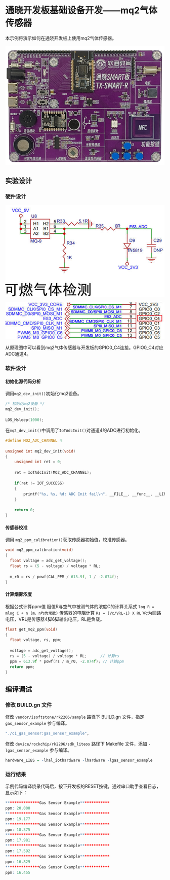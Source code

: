 # 通晓开发板基础设备开发——mq2气体传感器

本示例将演示如何在通晓开发板上使用mq2气体传感器。

![通晓开发板-RK2206](/vendor/isoftstone/rk2206/docs/figures/tx_smart_r-rk2206.jpg)

## 实验设计

### 硬件设计

![气体传感器原理图](/vendor/isoftstone/rk2206/docs/figures/gas_sensor/气体传感器原理图.jpg)

![气体传感器与开发板连接](/vendor/isoftstone/rk2206/docs/figures/gas_sensor/气体传感器与开发板连接.jpg)

从原理图中可以看到mq2气体传感器与开发板的GPIO0_C4连接。GPIO0_C4对应ADC通道4。

### 软件设计

#### 初始化源代码分析

调用`mq2_dev_init()`初始化mq2设备。 

```c
/* 初始化mq2设备 */
mq2_dev_init();

LOS_Msleep(1000);
```

在`mq2_dev_init()`中调用了`IoTAdcInit()`对通道4的ADC进行初始化。

```c
#define MQ2_ADC_CHANNEL 4

unsigned int mq2_dev_init(void)
{
    unsigned int ret = 0;

    ret = IoTAdcInit(MQ2_ADC_CHANNEL);

    if(ret != IOT_SUCCESS)
    {
        printf("%s, %s, %d: ADC Init fail\n", __FILE__, __func__, __LINE__);
    }

    return 0;
}
```

#### 传感器校准

调用 `mq2_ppm_calibration()`获取传感器初始值，校准传感器。

```c
void mq2_ppm_calibration(void) 
{
  float voltage = adc_get_voltage();
  float rs = (5 - voltage) / voltage * RL;

  m_r0 = rs / powf(CAL_PPM / 613.9f, 1 / -2.074f);
}
```

#### 计算烟雾浓度

根据公式计算ppm值
阻值R与空气中被测气体的浓度C的计算关系式
`log R = mlog C + n (m，n均为常数)`
传感器的电阻计算
`Rs = (Vc/VRL-1) X RL`
Vc为回路电压，VRL是传感器4脚6脚输出电压，RL是负载。

```c
float get_mq2_ppm(void) 
{
  float voltage, rs, ppm;

  voltage = adc_get_voltage();
  rs = (5 - voltage) / voltage * RL;      // 计算rs
  ppm = 613.9f * powf(rs / m_r0, -2.074f); // 计算ppm
  return ppm;
}
```

## 编译调试

### 修改 BUILD.gn 文件

修改 `vendor/isoftstone/rk2206/sample` 路径下 BUILD.gn 文件，指定 `gas_sensor_example` 参与编译。

```r
"./c1_gas_sensor:gas_sensor_example",
```

修改 `device/rockchip/rk2206/sdk_liteos` 路径下 Makefile 文件，添加 `-lgas_sensor_example` 参与编译。

```r
hardware_LIBS = -lhal_iothardware -lhardware -lgas_sensor_example
```

### 运行结果

示例代码编译烧录代码后，按下开发板的RESET按键，通过串口助手查看日志，显示如下：

```r
***************Gas Sensor Example*************
ppm: 20.000
***************Gas Sensor Example*************
ppm: 19.177
***************Gas Sensor Example*************
ppm: 18.375
***************Gas Sensor Example*************
ppm: 17.981
***************Gas Sensor Example*************
ppm: 17.592
***************Gas Sensor Example*************
ppm: 16.829
***************Gas Sensor Example*************
ppm: 16.455
```
